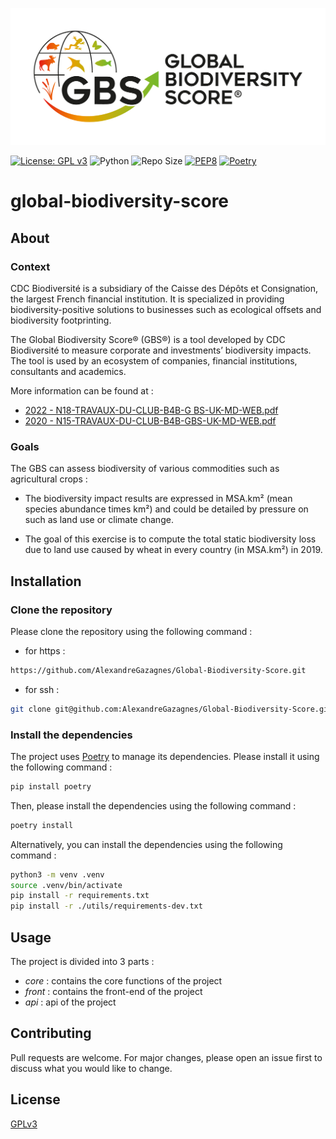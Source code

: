![image](./assets/img.png)

[![License: GPL v3](https://img.shields.io/badge/License-GPLv3-blue.svg)](https://www.gnu.org/licenses/gpl-3.0)  ![Python](https://img.shields.io/badge/python-3.10.x-green.svg) ![Repo Size](https://img.shields.io/github/repo-size/Sulstice/global-chem)  [![PEP8](https://img.shields.io/badge/code%20style-pep8-orange.svg)](https://www.python.org/dev/peps/pep-0008/) [![Poetry](https://img.shields.io/endpoint?url=https://python-poetry.org/badge/v0.json)](https://python-poetry.org/)


# global-biodiversity-score


## About

### Context

CDC Biodiversité is a subsidiary of the Caisse des Dépôts et Consignation, the largest French financial institution. It is specialized in providing biodiversity-positive solutions to businesses such as ecological offsets and biodiversity footprinting.

The Global Biodiversity Score® (GBS®) is a tool developed by CDC Biodiversité to measure corporate and investments’ biodiversity impacts.
The tool is used by an ecosystem of companies, financial institutions, consultants and
academics.

More information can be found at :
* [2022 - N18-TRAVAUX-DU-CLUB-B4B-G
BS-UK-MD-WEB.pdf](https://www.mission-economie-biodiversite.com/wp-content/uploads/2022/01/N18-TRAVAUX-DU-CLUB-B4B-GBS-UK-MD-WEB.pdf)
* [2020 - N15-TRAVAUX-DU-CLUB-B4B-GBS-UK-MD-WEB.pdf](http://www.mission-economie-biodiversite.com/wp-content/uploads/2020/09/N15-TRAVAUX-DU-CLUB-B4B-GBS-UK-MD-WEB.pdf)


### Goals

The GBS can assess biodiversity of various commodities such as agricultural crops :
* The biodiversity impact results are expressed in MSA.km² (mean species abundance times km²)
and could be detailed by pressure on such as land use or climate change.

* The goal of this exercise is to compute the total static biodiversity loss due to land use caused
by wheat in every country (in MSA.km²) in 2019.


## Installation

### Clone the repository

Please clone the repository using the following command :

* for https :
```bash
https://github.com/AlexandreGazagnes/Global-Biodiversity-Score.git
```
* for ssh :
```bash
git clone git@github.com:AlexandreGazagnes/Global-Biodiversity-Score.git
```

### Install the dependencies

The project uses [Poetry](https://python-poetry.org/) to manage its dependencies. Please install it using the following command :

```bash
pip install poetry
```

Then, please install the dependencies using the following command :

```bash
poetry install
```

Alternatively, you can install the dependencies using the following command :

```bash
python3 -m venv .venv
source .venv/bin/activate
pip install -r requirements.txt
pip install -r ./utils/requirements-dev.txt
```

## Usage

The project is divided into 3 parts :
* *core* : contains the core functions of the project
* *front* : contains the front-end of the project
* *api* : api of the project


## Contributing

Pull requests are welcome. For major changes, please open an issue first to discuss what you would like to change.


## License

[GPLv3](https://choosealicense.com/licenses/gpl-3.0/)